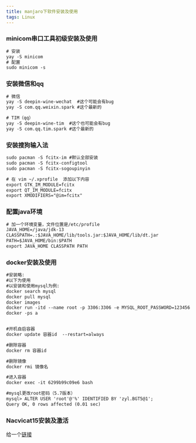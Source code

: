 ```yaml
---
title: manjaro下软件安装及使用
tags: Linux
---
```


### minicom串口工具初级安装及使用  
```asp
# 安装  
yay -S minicom
# 配置  
sudo minicom -s
```


### 安装微信和qq
```asp
# 微信
yay -S deepin-wine-wechat  #这个可能会有bug   
yay -S com.qq.weixin.spark #这个最新的  

# TIM（qq）
yay -S deepin-wine-tim  #这个也可能会有bug  
yay -S com.qq.tim.spark #这个最新的   

```

### 安装搜狗输入法

```asp
sudo pacman -S fcitx-im #默认全部安装
sudo pacman -S fcitx-configtool
sudo pacman -S fcitx-sogoupinyin

# 在 vim ~/.xprofile  添加以下内容  
export GTK_IM_MODULE=fcitx
export QT_IM_MODULE=fcitx
export XMODIFIERS="@im=fcitx"
```

### 配置java环境
```asp
# 加一个环境变量，文件位置是/etc/profile
JAVA_HOME=/java/jdk-13
CLASSPATH=.:$JAVA_HOME/lib/tools.jar:$JAVA_HOME/lib/dt.jar
PATH=$JAVA_HOME/bin:$PATH
export JAVA_HOME CLASSPATH PATH
```

### docker安装及使用
```asp
#安装略:
#以下为使用
#以安装和使用mysql为例:
docker search mysql
docker pull mysql
docker images
docker run -itd --name root -p 3306:3306 -e MYSQL_ROOT_PASSWORD=123456 mysql(其实到这里已经好了)(最后的mysql换成镜像id也可以)  
docker -ps a


#开机自启容器
docker update 容器id  --restart=always

#删除容器
docker rm 容器id

#删除镜像
docker rmi 镜像名

#进入容器
docker exec -it 6299b99c09e6 bash

#mysql更改root密码（5.7版本）
mysql> ALTER USER 'root'@'%' IDENTIFIED BY 'zyl.BGT5@1';
Query OK, 0 rows affected (0.01 sec)

```

### Nacvicat15安装及激活
给一个[链接](https://rosa-panda.com/_posts/2021-04-11-manjaro%E4%B8%8BNavicat15%E6%BF%80%E6%B4%BB/)